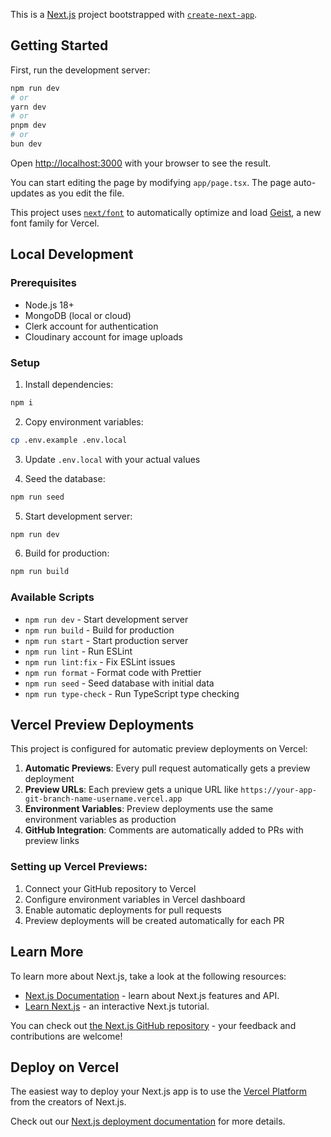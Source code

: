 This is a [Next.js](https://nextjs.org) project bootstrapped with [`create-next-app`](https://nextjs.org/docs/app/api-reference/cli/create-next-app).

## Getting Started

First, run the development server:

```bash
npm run dev
# or
yarn dev
# or
pnpm dev
# or
bun dev
```

Open [http://localhost:3000](http://localhost:3000) with your browser to see the result.

You can start editing the page by modifying `app/page.tsx`. The page auto-updates as you edit the file.

This project uses [`next/font`](https://nextjs.org/docs/app/building-your-application/optimizing/fonts) to automatically optimize and load [Geist](https://vercel.com/font), a new font family for Vercel.

## Local Development

### Prerequisites

- Node.js 18+
- MongoDB (local or cloud)
- Clerk account for authentication
- Cloudinary account for image uploads

### Setup

1. Install dependencies:

```bash
npm i
```

2. Copy environment variables:

```bash
cp .env.example .env.local
```

3. Update `.env.local` with your actual values

4. Seed the database:

```bash
npm run seed
```

5. Start development server:

```bash
npm run dev
```

6. Build for production:

```bash
npm run build
```

### Available Scripts

- `npm run dev` - Start development server
- `npm run build` - Build for production
- `npm run start` - Start production server
- `npm run lint` - Run ESLint
- `npm run lint:fix` - Fix ESLint issues
- `npm run format` - Format code with Prettier
- `npm run seed` - Seed database with initial data
- `npm run type-check` - Run TypeScript type checking

## Vercel Preview Deployments

This project is configured for automatic preview deployments on Vercel:

1. **Automatic Previews**: Every pull request automatically gets a preview deployment
2. **Preview URLs**: Each preview gets a unique URL like `https://your-app-git-branch-name-username.vercel.app`
3. **Environment Variables**: Preview deployments use the same environment variables as production
4. **GitHub Integration**: Comments are automatically added to PRs with preview links

### Setting up Vercel Previews:

1. Connect your GitHub repository to Vercel
2. Configure environment variables in Vercel dashboard
3. Enable automatic deployments for pull requests
4. Preview deployments will be created automatically for each PR

## Learn More

To learn more about Next.js, take a look at the following resources:

- [Next.js Documentation](https://nextjs.org/docs) - learn about Next.js features and API.
- [Learn Next.js](https://nextjs.org/learn) - an interactive Next.js tutorial.

You can check out [the Next.js GitHub repository](https://github.com/vercel/next.js) - your feedback and contributions are welcome!

## Deploy on Vercel

The easiest way to deploy your Next.js app is to use the [Vercel Platform](https://vercel.com/new?utm_medium=default-template&filter=next.js&utm_source=create-next-app&utm_campaign=create-next-app-readme) from the creators of Next.js.

Check out our [Next.js deployment documentation](https://nextjs.org/docs/app/building-your-application/deploying) for more details.
